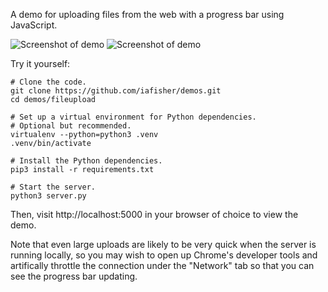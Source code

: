 A demo for uploading files from the web with a progress bar using JavaScript.

![Screenshot of demo](/gh_images/screenshot1.png)
![Screenshot of demo](/gh_images/screenshot2.png)

Try it yourself:

```shell
# Clone the code.
git clone https://github.com/iafisher/demos.git
cd demos/fileupload

# Set up a virtual environment for Python dependencies.
# Optional but recommended.
virtualenv --python=python3 .venv
.venv/bin/activate

# Install the Python dependencies.
pip3 install -r requirements.txt

# Start the server.
python3 server.py
```

Then, visit http://localhost:5000 in your browser of choice to view the demo.

Note that even large uploads are likely to be very quick when the server is running locally, so you may wish to open up Chrome's developer tools and artifically throttle the connection under the "Network" tab so that you can see the progress bar updating.
